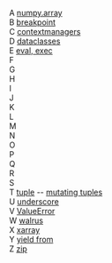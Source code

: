 A [numpy.array](https://youtu.be/gzbmLeaM8gs?t=1855)  
B [breakpoint](https://youtu.be/gzbmLeaM8gs?t=2181)  
C [contextmanagers](https://youtu.be/gzbmLeaM8gs?t=2503)  
D [dataclasses](https://youtu.be/gzbmLeaM8gs?t=2869)  
E [eval, exec](https://youtu.be/gzbmLeaM8gs?t=3173)  
F  
G  
H  
I  
J  
K  
L  
M  
N  
O  
P  
Q  
R  
S  
T [tuple](https://youtu.be/gzbmLeaM8gs?t=12291) -- [mutating tuples](https://youtu.be/gzbmLeaM8gs?t=13790)  
U [underscore](https://youtu.be/gzbmLeaM8gs?t=13896)  
V [ValueError](https://youtu.be/gzbmLeaM8gs?t=14221)  
W [walrus](https://youtu.be/gzbmLeaM8gs?t=14577)  
X [xarray](https://youtu.be/gzbmLeaM8gs?t=14915)  
Y [yield from](https://youtu.be/gzbmLeaM8gs?t=15295)  
Z [zip](https://youtu.be/gzbmLeaM8gs?t=15648)  
